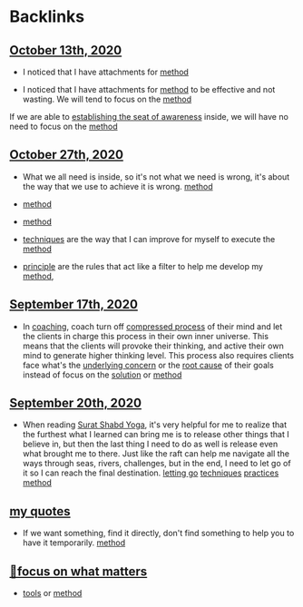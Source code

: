 
# Backlinks
## [October 13th, 2020](<October 13th, 2020.md>)
- I noticed that I have attachments for [method](<method.md>)

- I noticed that I have attachments for [method](<method.md>) to be effective and not wasting. We will tend to focus on the [method](<method.md>)

If we are able to [establishing the seat of awareness](<establishing the seat of awareness.md>) inside, we will have no need to focus on the [method](<method.md>)

## [October 27th, 2020](<October 27th, 2020.md>)
- What we all need is inside, so it's not what we need is wrong, it's about the way that we use to achieve it is wrong. [method](<method.md>)

- [method](<method.md>)

- [method](<method.md>)

- [techniques](<techniques.md>) are the way that I can improve for myself to execute the [method](<method.md>)

- [principle](<principle.md>) are the rules that act like a filter to help me develop my [method](<method.md>),

## [September 17th, 2020](<September 17th, 2020.md>)
- In [coaching](<coaching.md>), coach turn off [compressed process](<compressed process.md>) of their mind and let the clients in charge this process in their own inner universe. This means that the clients will provoke their thinking, and active their own mind to generate higher thinking level. This process also requires clients face what's the [underlying concern](<underlying concern.md>) or the [root cause](<root cause.md>) of their goals instead of focus on the [solution](<solution.md>) or [method](<method.md>)

## [September 20th, 2020](<September 20th, 2020.md>)
- When reading [Surat Shabd Yoga](<Surat Shabd Yoga.md>), it's very helpful for me to realize that the furthest what I learned can bring me is to release other things that I believe in, but then the last thing I need to do as well is release even what brought me to there. Just like the raft can help me navigate all the ways through seas, rivers, challenges, but in the end, I need to let go of it so I can reach the final destination. [letting go](<letting go.md>) [techniques](<techniques.md>) [practices](<practices.md>) [method](<method.md>)

## [my quotes](<my quotes.md>)
-  If we want something, find it directly, don't find something to help you to have it temporarily. [method](<method.md>)

## [🌱focus on what matters](<🌱focus on what matters.md>)
- [tools](<tools.md>) or [method](<method.md>)

